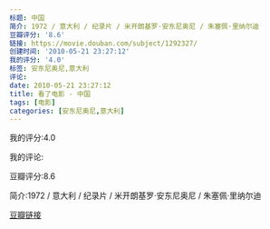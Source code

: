 ```yaml
---
标题: 中国
简介: 1972 / 意大利 / 纪录片 / 米开朗基罗·安东尼奥尼 / 朱塞佩·里纳尔迪
豆瓣评分: '8.6'
链接: https://movie.douban.com/subject/1292327/
创建时间: '2010-05-21 23:27:12'
我的评分: '4.0'
标签: 安东尼奥尼,意大利
评论:
date: 2010-05-21 23:27:12
title: 看了电影 - 中国
tags: [电影]
categories: [安东尼奥尼,意大利]
---
```


我的评分:4.0

我的评论:

豆瓣评分:8.6

简介:1972 / 意大利 / 纪录片 / 米开朗基罗·安东尼奥尼 / 朱塞佩·里纳尔迪

[豆瓣链接](https://movie.douban.com/subject/1292327/)


